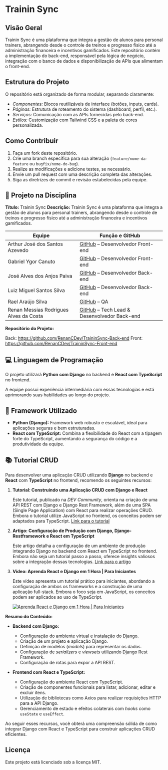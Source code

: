 # Trainin Sync

## Visão Geral
Trainin Sync é uma plataforma que integra a gestão de alunos para personal trainers, abrangendo desde o controle de treinos e progresso físico até a administração financeira e incentivos gamificados. Este repositório contém a implementação do back-end, responsável pela lógica de negócio, integração com o banco de dados e disponibilização de APIs que alimentam o front-end.

## Estrutura do Projeto
O repositório está organizado de forma modular, separando claramente:
- *Componentes:* Blocos reutilizáveis de interface (botões, inputs, cards).
- *Páginas:* Estrutura de roteamento do sistema (dashboard, perfil, etc.).
- *Serviços:* Comunicação com as APIs fornecidas pelo back-end.
- *Estilos:* Customização com Tailwind CSS e a paleta de cores personalizada.

## Como Contribuir
1. Faça um fork deste repositório.
2. Crie uma branch específica para sua alteração (`feature/nome-da-feature` ou `bugfix/nome-do-bug`).
3. Realize as modificações e adicione testes, se necessário.
4. Envie um pull request com uma descrição completa das alterações.
5. Siga as diretrizes de commit e revisão estabelecidas pela equipe.

## 📌 Projeto na Disciplina
**Título:** Trainin Sync
**Descrição:** Trainin Sync é uma plataforma que integra a gestão de alunos para personal trainers, abrangendo desde o controle de treinos e progresso físico até a administração financeira e incentivos gamificados.


| **Equipe**                              | **Função e GitHub**                                                        |
|-------------------------------------|--------------------------------------------------------------------------------|
| Arthur José dos Santos Azevedo      | [GitHub](https://github.com/arthurazvd) – Desenvolvedor Front-end              |
| Gabriel Ygor Canuto                 | [GitHub](https://github.com/gabrielygor) – Desenvolvedor Front-end             |
| José Alves dos Anjos Paiva          | [GitHub](https://github.com/josealvs) – Desenvolvedor Back-end                 |
| Luiz Miguel Santos Silva            | [GitHub](https://github.com/luizmiguel4444) – Desenvolvedor Back-end           |
| Rael Araújo Silva                   | [GitHub](https://github.com/raelaraujo0) – QA                                  |
| Renan Messias Rodrigues Alves da Costa | [GitHub](https://github.com/renancdev) – Tech Lead & Desenvolvedor Back-end |


**Repositório do Projeto:**

 Back: https://github.com/RenanCDev/TraininSync-Back-end
 Front: https://github.com/RenanCDev/TraininSync-Front-end

## 💻 Linguagem de Programação
O projeto utilizará **Python com Django** no backend e **React com TypeScript** no frontend.

A equipe possui experiência intermediária com essas tecnologias e está aprimorando suas habilidades ao longo do projeto.

## 🚀 Framework Utilizado
- **Python (Django):** Framework web robusto e escalável, ideal para aplicações seguras e bem estruturadas.
- **React com TypeScript:** Combina a flexibilidade do React com a tipagem forte do TypeScript, aumentando a segurança do código e a produtividade da equipe.

## 📚 Tutorial CRUD
Para desenvolver uma aplicação CRUD utilizando **Django** no backend e **React** com **TypeScript** no frontend, recomendo os seguintes recursos:

1. **Tutorial: Construindo uma Aplicação CRUD com Django e React**

   Este tutorial, publicado na *DEV Community*, orienta na criação de uma API REST com Django e Django Rest Framework, além de uma SPA (Single Page Application) com React para realizar operações CRUD. Embora o tutorial utilize JavaScript no frontend, os conceitos podem ser adaptados para TypeScript. [Link para o tutorial](https://dev.to/koladev/build-a-crud-application-using-django-and-react-5389)

2. **Artigo: Configuração de Produção com Django, Django-Restframework e React em TypeScript**

   Este artigo detalha a configuração de um ambiente de produção integrando Django no backend com React em TypeScript no frontend. Embora não seja um tutorial passo a passo, oferece insights valiosos sobre a integração dessas tecnologias. [Link para o artigo](https://medium.com/@Jangascodingplace/django-django-restframework-typescript-react-production-setup-7ac11de14969)

3. **Vídeo: Aprenda React e Django em 1 Hora | Para Iniciantes**

   Este vídeo apresenta um tutorial prático para iniciantes, abordando a configuração de ambos os frameworks e a construção de uma aplicação full-stack. Embora o foco seja em JavaScript, os conceitos podem ser aplicados ao uso de TypeScript.

   [![Aprenda React e Django em 1 Hora | Para Iniciantes](https://img.youtube.com/vi/xldTxXtNiuk/0.jpg)](https://www.youtube.com/watch?v=xldTxXtNiuk)

**Resumo do Conteúdo:**

- **Backend com Django:**
  - Configuração do ambiente virtual e instalação do Django.
  - Criação de um projeto e aplicação Django.
  - Definição de modelos (*models*) para representar os dados.
  - Configuração de *serializers* e *viewsets* utilizando Django Rest Framework.
  - Configuração de rotas para expor a API REST.

- **Frontend com React e TypeScript:**
  - Configuração do ambiente React com TypeScript.
  - Criação de componentes funcionais para listar, adicionar, editar e excluir itens.
  - Utilização de bibliotecas como Axios para realizar requisições HTTP para a API Django.
  - Gerenciamento de estado e efeitos colaterais com *hooks* como `useState` e `useEffect`.

Ao seguir esses recursos, você obterá uma compreensão sólida de como integrar Django com React e TypeScript para construir aplicações CRUD eficientes.

## Licença
Este projeto está licenciado sob a licença MIT.